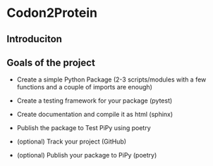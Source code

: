 # Codon2Protein

## Introduciton


## Goals of the project

* Create a simple Python Package (2-3 scripts/modules with a few functions and a couple of imports are enough)
* Create a testing framework for your package (pytest)
* Create documentation and compile it as html (sphinx)
* Publish the package to Test PiPy using poetry


* (optional) Track your project (GitHub)
* (optional) Publish your package to PiPy (poetry)
